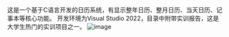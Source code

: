 这是一个基于C语言开发的日历系统，有显示整年日历、整月日历、当天日历、记事本等核心功能。
开发环境为Visual Studio 2022，目录中附带实训报告，这是大学生热门的实训项目之一。
![image](https://github.com/user-attachments/assets/02f6e08c-a332-4a6c-ac46-ed692ea4aba7)
